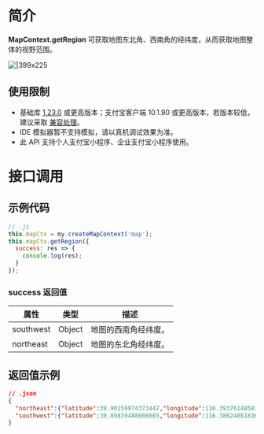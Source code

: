 
# 简介
**MapContext.getRegion** 可获取地图东北角、西南角的经纬度，从而获取地图整体的视野范围。

![|399x225](http://mdn.alipayobjects.com/afts/img/A*9KnRSZHPtBZ9xbJMl2ucnwBkAa8wAA/original?bz=openpt_doc&t=FDATT4LmNWYCQJlzrCcm0QAAAABkMK8AAAAA#align=left&display=inline&height=225&margin=%5Bobject%20Object%5D&originHeight=225&originWidth=399&status=done&style=stroke&width=399)

## 使用限制

- 基础库 [1.23.0](https://opendocs.alipay.com/mini/framework/lib) 或更高版本；支付宝客户端 10.1.90 或更高版本，若版本较低，建议采取 [兼容处理](https://opendocs.alipay.com/mini/framework/compatibility)。
- IDE 模拟器暂不支持模拟，请以真机调试效果为准。
- 此 API 支持个人支付宝小程序、企业支付宝小程序使用。

# 接口调用

## 示例代码
```javascript
// .js
this.mapCtx = my.createMapContext('map');
this.mapCtx.getRegion({
  success: res => {
    console.log(res);
  }
});
```

### success 返回值
| **属性** | **类型** | **描述** |
| --- | --- | --- |
| southwest | Object | 地图的西南角经纬度。 |
| northeast | Object | 地图的东北角经纬度。 |


## 返回值示例
```json
// .json
{
  "northeast":{"latitude":39.90159974373447,"longitude":116.39376148581508},
  "southwest":{"latitude":39.89839488008665,"longitude":116.38624861836435}
}
```

